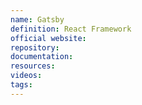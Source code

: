 ```yaml
---
name: Gatsby
definition: React Framework
official website:
repository:
documentation:
resources:
videos: 
tags:
---
```

